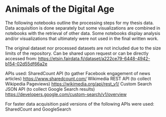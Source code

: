 # Animals of the Digital Age 

The following notebooks outline the processing steps for my thesis data. Data acquisition is done separately but some visualizations are combined in notebooks with the retrieval of other data. Some notebooks display analysis and/or visualizations that ultimately were not used in the final written work.

The original dataset nor processed datasets are not included due to the size limits of the repository. Can be shared upon request or can be directly accessed from: https://etsin.fairdata.fi/dataset/a222ce79-6448-4942-b154-02d55df66a2e

APIs used:
SharedCount API (to gather Facebook engagement of news articles) https://www.sharedcount.com/
Wikimedia REST API (to collect Wikipedia Pageviews) https://wikimedia.org/api/rest_v1/
Custom Search JSON API (to collect Google Search results) https://developers.google.com/custom-search/v1/overview

For faster data acquisition paid versions of the following APIs were used: SharedCount and GoogleSearch 

